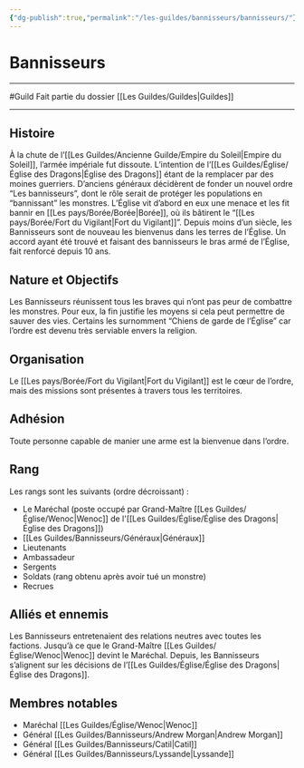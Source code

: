 ```yaml
---
{"dg-publish":true,"permalink":"/les-guildes/bannisseurs/bannisseurs/"}
---
```


# Bannisseurs
---
#Guild 
Fait partie du dossier [[Les Guildes/Guildes\|Guildes]]

-------
## Histoire
À la chute de l’[[Les Guildes/Ancienne Guilde/Empire du Soleil\|Empire du Soleil]], l’armée impériale fut dissoute. L’intention de l’[[Les Guildes/Église/Église des Dragons\|Église des Dragons]] étant de la remplacer par des moines guerriers.
D’anciens généraux décidèrent de fonder un nouvel ordre “Les bannisseurs”, dont le rôle serait de protéger les populations en “bannissant” les monstres. L’Église vit d’abord en eux une menace et les fit bannir en [[Les pays/Borée/Borée\|Borée]], où ils bâtirent le “[[Les pays/Borée/Fort du Vigilant\|Fort du Vigilant]]”.
Depuis moins d’un siècle, les Bannisseurs sont de nouveau les bienvenus dans les terres de l’Église. Un accord ayant été trouvé et faisant des bannisseurs le bras armé de l’Église, fait renforcé depuis 10 ans.
## Nature et Objectifs
Les Bannisseurs réunissent tous les braves qui n’ont pas peur de combattre les monstres. Pour eux, la fin justifie les moyens si cela peut permettre de sauver des vies.
Certains les surnomment “Chiens de garde de l’Église” car l’ordre est devenu très serviable envers la religion.
## Organisation
Le [[Les pays/Borée/Fort du Vigilant\|Fort du Vigilant]] est le cœur de l’ordre, mais des missions sont présentes à travers tous les territoires.
## Adhésion
Toute personne capable de manier une arme est la bienvenue dans l’ordre.
## Rang
Les rangs sont les suivants (ordre décroissant) :
- Le Maréchal (poste occupé par Grand-Maître [[Les Guildes/Église/Wenoc\|Wenoc]] de l'[[Les Guildes/Église/Église des Dragons\|Église des Dragons]])
- [[Les Guildes/Bannisseurs/Généraux\|Généraux]]
- Lieutenants
- Ambassadeur
- Sergents
- Soldats (rang obtenu après avoir tué un monstre)
- Recrues
## Alliés et ennemis
Les Bannisseurs entretenaient des relations neutres avec toutes les factions. Jusqu’à ce que le Grand-Maître [[Les Guildes/Église/Wenoc\|Wenoc]] devint le Maréchal. Depuis, les Bannisseurs s’alignent sur les décisions de l’[[Les Guildes/Église/Église des Dragons\|Église des Dragons]].
## Membres notables
- Maréchal [[Les Guildes/Église/Wenoc\|Wenoc]]
- Général [[Les Guildes/Bannisseurs/Andrew Morgan\|Andrew Morgan]]
- Général [[Les Guildes/Bannisseurs/Catil\|Catil]]
- Général [[Les Guildes/Bannisseurs/Lyssande\|Lyssande]]
